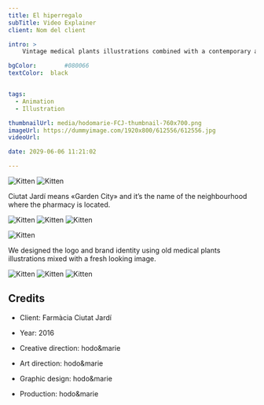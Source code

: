 ```yaml
---
title: El hiperregalo
subTitle: Video Explainer
client: Nom del client

intro: > 
	Vintage medical plants illustrations combined with a contemporary aesthetics for the identity of a new pharmacy with a special focus on natural products.

bgColor: 		#080066 
textColor: 	black


tags:
  - Animation
  - Illustration

thumbnailUrl: media/hodomarie-FCJ-thumbnail-760x700.png
imageUrl: https://dummyimage.com/1920x800/612556/612556.jpg
videoUrl: 

date: 2029-06-06 11:21:02

---
```


<div class="gallery">

![Kitten](https://dummyimage.com/800x500/612556/612556.jpg "x2")
![Kitten](https://dummyimage.com/800x500/612556/612556.jpg "x2")
</div>

Ciutat Jardí means «Garden City» and it’s the name of the neighbourhood where the pharmacy is located.

<div class="gallery">

![Kitten](https://dummyimage.com/600/612556/612556.jpg "x3")
![Kitten](https://dummyimage.com/600/612556/612556.jpg "x3")
![Kitten](https://dummyimage.com/600/612556/612556.jpg "x3")
</div>

<div class="gallery">

![Kitten](https://dummyimage.com/1200x400/612556/612556.jpg "x1")
</div>

We designed the logo and brand identity using old medical plants illustrations mixed with a fresh looking image.

<div class="gallery">

![Kitten](https://dummyimage.com/600/612556/612556.jpg "x3")
![Kitten](https://dummyimage.com/600/612556/612556.jpg "x3")
![Kitten](https://dummyimage.com/600/612556/612556.jpg "x3")
</div>


## Credits

* Client: Farmàcia Ciutat Jardí
* Year: 2016


* Creative direction: hodo&marie
* Art direction: hodo&marie
* Graphic design: hodo&marie
* Production: hodo&marie